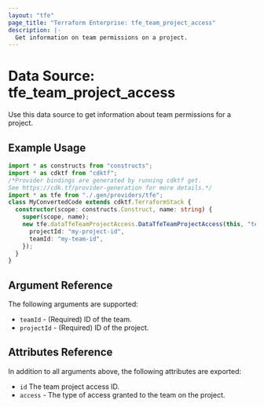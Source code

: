 ```yaml
---
layout: "tfe"
page_title: "Terraform Enterprise: tfe_team_project_access"
description: |-
  Get information on team permissions on a project.
---
```


# Data Source: tfe_team_project_access

Use this data source to get information about team permissions for a project.

## Example Usage

```typescript
import * as constructs from "constructs";
import * as cdktf from "cdktf";
/*Provider bindings are generated by running cdktf get.
See https://cdk.tf/provider-generation for more details.*/
import * as tfe from "./.gen/providers/tfe";
class MyConvertedCode extends cdktf.TerraformStack {
  constructor(scope: constructs.Construct, name: string) {
    super(scope, name);
    new tfe.dataTfeTeamProjectAccess.DataTfeTeamProjectAccess(this, "test", {
      projectId: "my-project-id",
      teamId: "my-team-id",
    });
  }
}

```

## Argument Reference

The following arguments are supported:

* `teamId` - (Required) ID of the team.
* `projectId` - (Required) ID of the project.

## Attributes Reference

In addition to all arguments above, the following attributes are exported:

* `id` The team project access ID.
* `access` - The type of access granted to the team on the project.

<!-- cache-key: cdktf-0.17.0-pre.15 input-204103613e94c6b9eafe1ca3f90afd99a5659e7479ad472937135a7066629cf3 -->